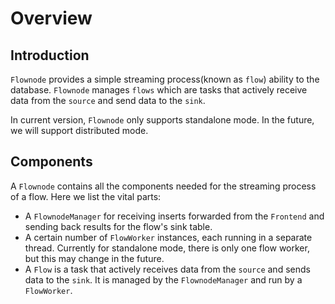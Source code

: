 # Overview

## Introduction


`Flownode` provides a simple streaming process(known as `flow`) ability to the database. 
`Flownode` manages `flows` which are tasks that actively receive data from the `source` and send data to the `sink`.

In current version, `Flownode` only supports standalone mode. In the future, we will support distributed mode.

## Components

A `Flownode` contains all the components needed for the streaming process of a flow. Here we list the vital parts:

- A `FlownodeManager` for receiving inserts forwarded from the `Frontend` and sending back results for the flow's sink table.
- A certain number of `FlowWorker` instances, each running in a separate thread. Currently for standalone mode, there is only one flow worker, but this may change in the future.
- A `Flow` is a task that actively receives data from the `source` and sends data to the `sink`. It is managed by the `FlownodeManager` and run by a `FlowWorker`.